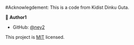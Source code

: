 #Acknowlegdement: 
This is a code from Kidist Dinku Guta.

👤 **Author1**

- GitHub: [@ney2](https://github.com/ney2)




This project is [MIT](./MIT.md) licensed.
